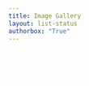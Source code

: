 ```yaml
---
title: Image Gallery
layout: list-status
authorbox: "True"
---
```


<style>
  /* Your existing CSS styles here */

  .body-container {
    display: flex;
    flex-wrap: wrap;
    justify-content: flex-start;
    align-items: center;
    margin-bottom: 2rem;
    margin-top: 0;
    padding: 0 1rem 1rem 1rem;
  }

  #gallery {
    display: flex;
    flex-wrap: wrap;
    justify-content: flex-start;
    width: 100%;
  }

  .image-wrapper {
    display: flex;
    flex-direction: column;
    align-items: center; /* Center images horizontally */
    margin: 5px;
  }

  .image-container {
    position: relative;
    width: 150px;
    height: 200px; /* Maintain a fixed height */
    box-sizing: content-box;
    overflow: hidden;
    box-shadow: #53565A 0 0 3px 1px;
    outline: 1px solid transparent;
    border-radius: 4px;
    background-color: transparent;
    display: flex;
    justify-content: center;
    align-items: center; /* Center images vertically */
    transition: background-color 0.3s; /* Add transition for smooth color change */
  }

  .image-container:hover {
    background-color: white;
  }

  .image-container img {
    width: 100%;
    height: 100%;
    padding: 0.5rem !important;
  }

  .caption-container {
    width: 150px;
    text-align: center;
    background-color: transparent;
    color: white;
    font-size: .85em;
    padding: 1rem .5rem!important;
    box-sizing: border-box;
    height: 4rem;
    display: flex;
    justify-content: center;
    align-items: center;
    margin-top: 1em;
  }

  .pagination {
    display: flex;
    flex-wrap: wrap;
    justify-content: left;
    align-items: center;
    width: 100%;
    margin: 2rem 0 2rem 0;
    gap: .5rem 0;
  }

  @media screen and (max-width: 900px) {
    .pagination {
      justify-content: center;
    }

    .image-wrapper {
      width: calc(50% - 10px);
      height: auto;
    }

    #gallery {
      justify-content: center;
    }
  }

  .page-link {
    margin: 0 5px;
    padding: 5px;
    color: white;
    background-color: #2d2c2c;
    border: 1px solid #ccc;
    border-radius: 4px;
    text-decoration-color: transparent !important;
  }

  a.page-link:link,
  a.page-link:visited,
  a.page-link:hover,
  a.page-link:active {
    text-decoration-color: transparent !important;
  }

  button.page-link:hover {
    background-color: #B9DCD2 !important;
    color: black !important;
  }

  button.page-link.active {
    background-color: #336699;
    text-decoration-color: transparent !important;
    color: white;
  }

  .spacer {
    width: 30px;
    height: 30px;
    display: inline-block;
  }

  #prevPage,
  #nextPage {
    background-color: var(--galnav);
    color: white;
    font-size: 2rem;
    border: 0;
    border-radius: 4px;
  }

  #prevPage:active,
  #nextPage:active {
    background-color: #C0392B !important;
    color: #ffa500 !important;
  }

  #prevPage:hover,
  #nextPage:hover {
    background-color: #B9DCD2;
    color: black;
  }
</style>
</head>

<body>
  <div class="body-container">
    <div class="pagination" id="pagination">
      <button id="prevPage">&lt;</button>
    </div>
    <div id="gallery"></div>
  </div>

  <script>
    document.addEventListener("DOMContentLoaded", function () {
      const gallery = document.getElementById("gallery");
      const paginationContainer = document.getElementById("pagination");
      const imagesPerPage = 24;
      let currentPage = 1;
      let totalPages = 1;

      function displayImages() {
        const indexFile = "index.dat";
        fetch(indexFile)
          .then((response) => response.text())
          .then((data) => {
            const imageEntries = data.trim().split("\n");

            if (imageEntries.length === 0) {
              console.error("No image entries found in index.dat");
              return;
            }

            gallery.innerHTML = ""; // Clear existing content

            const startIdx = (currentPage - 1) * imagesPerPage;
            const endIdx = startIdx + imagesPerPage;
            const displayedEntries = imageEntries.slice(startIdx, endIdx);

            displayedEntries.forEach((filename, i) => {
              const imageWrapper = document.createElement("div");
              imageWrapper.classList.add("image-wrapper");

              const imageContainer = document.createElement("div");
              imageContainer.classList.add("image-container");
              imageContainer.id = `image-${i}`;

              const imageLink = document.createElement("a");
              imageLink.classList.add("image-link");
              imageLink.href = `images/${filename.trim()}`;

              const image = document.createElement("img");
              const imagePath = `images/${filename.trim()}`;
              image.src = imagePath;
              image.alt = filename.trim();

              imageLink.appendChild(image);
              imageContainer.appendChild(imageLink);
              imageWrapper.appendChild(imageContainer);

              // Add caption container
              const captionContainer = document.createElement("div");
              captionContainer.classList.add("caption-container");
              captionContainer.textContent = filename.trim();
              imageWrapper.appendChild(captionContainer);

              gallery.appendChild(imageWrapper);
            });

            totalPages = Math.ceil(imageEntries.length / imagesPerPage);

            // Add navigation buttons and spacer
            paginationContainer.innerHTML = "";

            // Add previous button
            const prevButton = document.createElement("button");
            prevButton.textContent = "<";
            prevButton.id = "prevPage";
            prevButton.style.display = currentPage === 1 ? "none" : "inline-block";
            prevButton.addEventListener("click", handlePrevClick);
            paginationContainer.appendChild(prevButton);

            // Add pages
            for (let i = 1; i <= totalPages; i++) {
              const pageButton = document.createElement("button");
              pageButton.classList.add("page-link");
              pageButton.textContent = i < 10 ? `0${i}` : i;
              if (i === currentPage) {
                pageButton.classList.add("active");
              }
              pageButton.addEventListener("click", () => changePage(i));
              paginationContainer.appendChild(pageButton);
            }

            // Add next button
            const nextButton = document.createElement("button");
            nextButton.textContent = ">";
            nextButton.id = "nextPage";
            nextButton.style.display = currentPage < totalPages ? "inline-block" : "none";
            nextButton.addEventListener("click", handleNextClick);
            paginationContainer.appendChild(nextButton);
          })
          .catch((error) => console.error("Error fetching or processing images:", error));
      }

      function handlePrevClick() {
        changePage(currentPage - 1);
      }

      function handleNextClick() {
        changePage(currentPage + 1);
      }

      function changePage(page) {
        currentPage = Math.min(Math.max(1, page), totalPages);
        gallery.innerHTML = "";
        displayImages();
        history.pushState({
          page: currentPage
        }, `Page ${currentPage}`, `?page=${currentPage}`);
      }

      window.onpopstate = function (event) {
        const page = event.state ? event.state.page : 1;
        changePage(page);
      };

      // Initial page load
      const initialPage = parseInt(new URLSearchParams(window.location.search).get('page'), 10) || 1;
      currentPage = initialPage;
      displayImages();
    });
  </script>
</body>